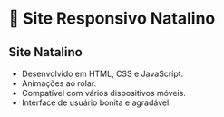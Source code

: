 # :santa: Site Responsivo Natalino 

##  Site Natalino 
- Desenvolvido em HTML, CSS e JavaScript.
- Animações ao rolar.
- Compatível com vários dispositivos móveis.
- Interface de usuário bonita e agradável.
